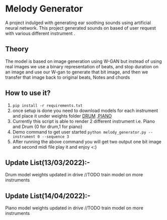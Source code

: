 # **Melody Generator** 
A project indulged with generating ear soothing sounds using artificial neural network.
This project generated sounds on based of user request with various different instrument 
.
## Theory
The model is based on image generation using W-GAN but instead of using real images we use a binary representation of beats, 
and stop duration on an image and use our W-gan to generate that bit image, and then we transfer that image back to original beats, Notes and chords

## How to use it?
1. `pip install -r requirements.txt`
2. once setup is done you need to download models for each instrument and place it under weights folder 
   [DRUM](https://mega.nz/file/7TInBQQD#JpBXmewAPBPe_045azE3F_ekUViVvRzy-a6Kaf-KVxQ) ,[PIANO](https://mega.nz/file/ua4ijLqb#5VcdjS1h3P75RZQvUhov9zGzMLfgx96TgGaERzcrOfU)
3. Currently this script is able to render 2 different instrument i.e. Piano and Drum {0 for drum,1 for piano}
4. Demo command to get user started `python melody_generator.py --instrument 0 --sequence 3`
5. After running the above command you will get two output one bit image and second midi file play it and enjoy <:)

## Update List(13/03/2022):-
Drum model weights updated in drive 
//TODO train model on more instruments
## Update List(14/04/2022):-
Piano model weights updated in drive
//TODO train model on more instruments